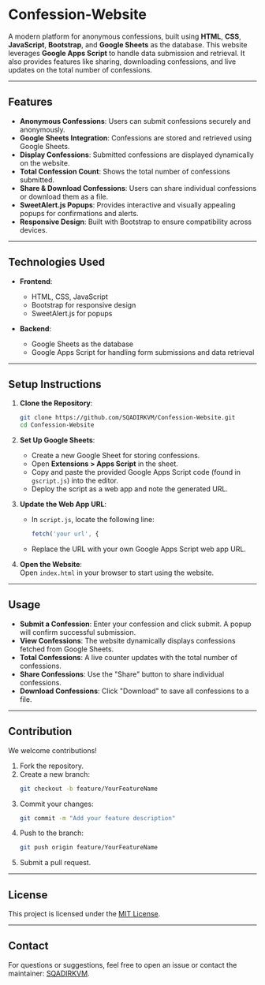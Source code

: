 # Confession-Website  

A modern platform for anonymous confessions, built using **HTML**, **CSS**, **JavaScript**, **Bootstrap**, and **Google Sheets** as the database. This website leverages **Google Apps Script** to handle data submission and retrieval. It also provides features like sharing, downloading confessions, and live updates on the total number of confessions.  

---

## Features  

- **Anonymous Confessions**: Users can submit confessions securely and anonymously.  
- **Google Sheets Integration**: Confessions are stored and retrieved using Google Sheets.  
- **Display Confessions**: Submitted confessions are displayed dynamically on the website.  
- **Total Confession Count**: Shows the total number of confessions submitted.  
- **Share & Download Confessions**: Users can share individual confessions or download them as a file.  
- **SweetAlert.js Popups**: Provides interactive and visually appealing popups for confirmations and alerts.  
- **Responsive Design**: Built with Bootstrap to ensure compatibility across devices.  

---

## Technologies Used  

- **Frontend**:  
  - HTML, CSS, JavaScript  
  - Bootstrap for responsive design  
  - SweetAlert.js for popups  

- **Backend**:  
  - Google Sheets as the database  
  - Google Apps Script for handling form submissions and data retrieval  

---

## Setup Instructions  

1. **Clone the Repository**:  
   ```bash  
   git clone https://github.com/SQADIRKVM/Confession-Website.git  
   cd Confession-Website  
   ```  

2. **Set Up Google Sheets**:  
   - Create a new Google Sheet for storing confessions.  
   - Open **Extensions > Apps Script** in the sheet.  
   - Copy and paste the provided Google Apps Script code (found in `gscript.js`) into the editor.  
   - Deploy the script as a web app and note the generated URL.  

3. **Update the Web App URL**:  
   - In `script.js`, locate the following line:  
     ```javascript
     fetch('your url', {
     ```
   - Replace the URL with your own Google Apps Script web app URL.  

4. **Open the Website**:  
   Open `index.html` in your browser to start using the website.  

---

## Usage  

- **Submit a Confession**: Enter your confession and click submit. A popup will confirm successful submission.  
- **View Confessions**: The website dynamically displays confessions fetched from Google Sheets.  
- **Total Confessions**: A live counter updates with the total number of confessions.  
- **Share Confessions**: Use the "Share" button to share individual confessions.  
- **Download Confessions**: Click "Download" to save all confessions to a file.  

---

## Contribution  

We welcome contributions!  
1. Fork the repository.  
2. Create a new branch:  
   ```bash  
   git checkout -b feature/YourFeatureName  
   ```  
3. Commit your changes:  
   ```bash  
   git commit -m "Add your feature description"  
   ```  
4. Push to the branch:  
   ```bash  
   git push origin feature/YourFeatureName  
   ```  
5. Submit a pull request.  

---

## License  
This project is licensed under the [MIT License](LICENSE).  

---

## Contact  
For questions or suggestions, feel free to open an issue or contact the maintainer: [SQADIRKVM](https://github.com/sqadirkvm).  


